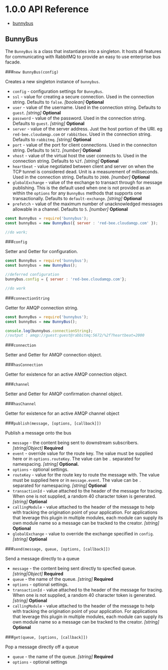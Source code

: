 # 1.0.0 API Reference

- [bunnybus](#BunnyBus)
  
## BunnyBus

The `BunnyBus` is a class that instantiates into a singleton.  It hosts all features for communicating with RabbitMQ to provide an easy to use enterprise bus facade.

###`new BunnyBus(config)`

Creates a new singleton instance of `bunnybus`.
* `config` - configuration settings for `BunnyBus`.
 * `ssl` - value for creating a secure connection.  Used in the connection string.  Defaults to `false`. *[boolean]* **Optional**
 * `user` - value of the username.  Used in the connection string.  Defaults to `guest`. *[string]* **Optional**
 * `password` - value of the password.  Used in the connection string.  Defaults to `guest`. *[string]* **Optional**
 * `server` - value of the server address.  Just the host portion of the URI.  eg `red-bee.cloudamqp.com` or `rabbitbox`.  Used in the connection string.  Defaults to `rabbitmq`. *[string]* **Optional**
 * `port` - value of the port for client connections.  Used in the conneciton string.  Defaults to `5672`. *[number]* **Optional**
 * `vhost` - value of the virtual host the user connects to.  Used in the connection string.  Defaults to `%2f`. *[string]* **Optional**
 * `heartbeat` -  value negotiated between client and server on when the TCP tunnel is considered dead.  Unit is a measurement of milliseconds.  Used in the connection string.  Defaults to `2000`. *[number]* **Optional**
 * `globalExchange` - value of the exchange to transact through for message publishing.  This is the default used when one is not provided as an within the `options` for any `BunnyBus` methods that supports one transactionally.  Defaults to `default-exchange`. *[string]* **Optional**
 * `prefetch` - value of the maximum number of unacknowledged messages allowable in a channel.  Defaults to `5`. *[number]* **Optional**

```Javascript
const BunnyBus = require('bunnybus');
const bunnyBus = new BunnyBus({ server : 'red-bee.cloudamqp.com' });

//do work;
```

###`config`

Setter and Getter for configuration.

```Javascript
const BunnyBus = require('bunnybus');
const bunnybus = new BunnyBus();

//deferred configuration
bunnybus.config = { server : 'red-bee.cloudamqp.com'};

//do work
```

###`connectionString`

Getter for AMQP connection string.

```Javascript
const BunnyBus = require('bunnybus');
const bunnyBus = new BunnyBus();

console.log(bunnybus.connectionString);
//output : amqp://guest:guest@rabbitmq:5672/%2f?heartbeat=2000
```

###`connection`

Setter and Getter for AMQP connection object.

###`hasConnection`

Getter for existence for an active AMQP connection object.

###`channel`

Setter and Getter for AMQP confirmation channel object.

###`hasChannel`

Getter for existence for an active AMQP channel object

###`publish(message, [options, [callback]])`

Publish a message onto the bus

* `message` - the content being sent to downstream subscribers. *[string|Object]* **Required**
 * `event` - override value for the route key. The value must be supplied here or in `options.routeKey`.  The value can be `.` separated for namespacing. *[string]* **Optional.**
* `options` - optional settings.
 * `routeKey` - value for the route key to route the message with.  The value must be supplied here or in `message.event`.  The value can be `.` separated for namespacing. *[string]*  **Optional**
 * `transactionId` - value attached to the header of the message for tracing.  When one is not supplied, a random 40 character token is generated. *[string]*  **Optional**
 * `callingModule` - value attached to the header of the message to help with tracking the origination point of your application.  For applications that leverage this plugin in multiple modules, each module can supply its own module name so a message can be tracked to the creator. *[string]* 
 **Optional**
 * `globalExchange` - value to override the exchange specified in `config`. *[string]* **Optional**

###`send(message, queue, [options, [callback]])`

Send a message directly to a queue

* `message` - the content being sent directly to specfied queue. *[string|Object]* **Required**
* `queue` - the name of the queue. *[string]* **Required**
* `options` - optional settings.
 * `transactionId` - value attached to the header of the message for tracing.  When one is not supplied, a random 40 character token is generated. *[string]*  **Optional**
 * `callingModule` - value attached to the header of the message to help with tracking the origination point of your application.  For applications that leverage this plugin in multiple modules, each module can supply its own module name so a message can be tracked to the creator. *[string]*  **Optional**

###`get(queue, [options, [callback]])`

Pop a message directly off a queue

* `queue` - the name of the queue. *[string]* **Required**
* `options` - optional settings